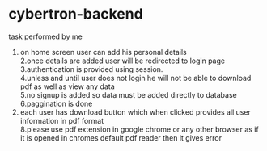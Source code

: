 # cybertron-backend
task performed by me<br/>
1. on home screen user can add his personal details<br/>
2.once details are added user will be redirected to login page<br/>
3.authentication is provided using session.<br/>
4.unless and until user does not login he will not be able to download pdf as well as view any data<br/>
5.no signup is added so data must be added directly to database<br/>
6.paggination is done<br/>
7. each user has download button which when clicked provides all user information in pdf format<br/>
8.please use pdf extension in google chrome or any other browser as if it is opened in chromes default pdf reader then it gives error

